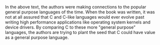 In the above text, the authors were making connections to the popular
general purpose languages of the time.  When the book was written, it was not
at all assured that C and C-like languages
would ever evolve past writing high performance applications like operating
system kernels and device drivers.  By comparing C to these more "general purpose"
languages, the authors are trying to plant the seed that C could have value
as a general purpose language.
